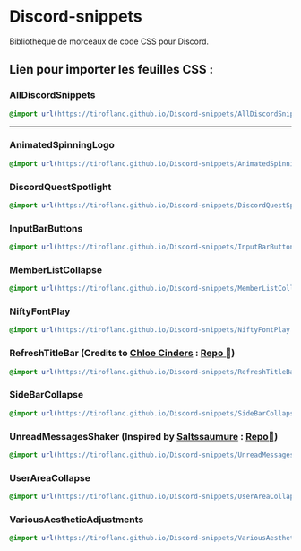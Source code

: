 # Discord-snippets
Bibliothèque de morceaux de code CSS pour Discord.

## Lien pour importer les feuilles CSS :

### AllDiscordSnippets
```CSS
@import url(https://tiroflanc.github.io/Discord-snippets/AllDiscordSnippets.css);
```
---
### AnimatedSpinningLogo
```CSS
@import url(https://tiroflanc.github.io/Discord-snippets/AnimatedSpinningLogo.css);
```
### DiscordQuestSpotlight
```CSS
@import url(https://tiroflanc.github.io/Discord-snippets/DiscordQuestSpotlight.css);
```
### InputBarButtons
```CSS
@import url(https://tiroflanc.github.io/Discord-snippets/InputBarButtons.css);
```
### MemberListCollapse
```CSS
@import url(https://tiroflanc.github.io/Discord-snippets/MemberListCollapse.css);
```
### NiftyFontPlay
```CSS
@import url(https://tiroflanc.github.io/Discord-snippets/NiftyFontPlay.css);
```
### RefreshTitleBar (Credits to [Chloe Cinders](https://github.com/chloecinders) : [Repo ](https://github.com/chloecinders/visual-refresh-compact-title-bar))
```CSS
@import url(https://tiroflanc.github.io/Discord-snippets/RefreshTitleBar.css);
```
### SideBarCollapse
```CSS
@import url(https://tiroflanc.github.io/Discord-snippets/SideBarCollapse.css);
```
### UnreadMessagesShaker (Inspired by [Saltssaumure](https://github.com/Saltssaumure) : [Repo](https://github.com/MiniDiscordThemes/Snippets/tree/main/themes/UnreadShake))
```CSS
@import url(https://tiroflanc.github.io/Discord-snippets/UnreadMessagesShaker.css);
```
### UserAreaCollapse
```CSS
@import url(https://tiroflanc.github.io/Discord-snippets/UserAreaCollapse.css);
```
### VariousAestheticAdjustments
```CSS
@import url(https://tiroflanc.github.io/Discord-snippets/VariousAestheticAdjustments.css);
```
